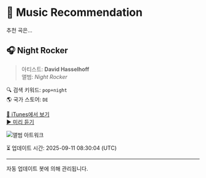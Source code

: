 
# 🎵 Music Recommendation

추천 곡은...

## 🎧 Night Rocker  
> 아티스트: **David Hasselhoff**  
> 앨범: _Night Rocker_  

🔍 검색 키워드: `pop+night`  
🌎 국가 스토어: `DE`

[🔗 iTunes에서 보기](https://music.apple.com/de/album/night-rocker/76232308?i=76232185&uo=4)  
[▶️ 미리 듣기](https://audio-ssl.itunes.apple.com/itunes-assets/AudioPreview125/v4/f2/3c/5f/f23c5ff5-2fbd-9ce2-2a09-a0a27468b146/mzaf_17975083741017977984.plus.aac.p.m4a)

![앨범 아트워크](https://is1-ssl.mzstatic.com/image/thumb/Music114/v4/21/3a/c1/213ac1f1-631e-194c-8bb9-65efed243e16/669910228951.jpg/100x100bb.jpg)

⏳ 업데이트 시간: 2025-09-11 08:30:04 (UTC)

---
자동 업데이트 봇에 의해 관리됩니다.
